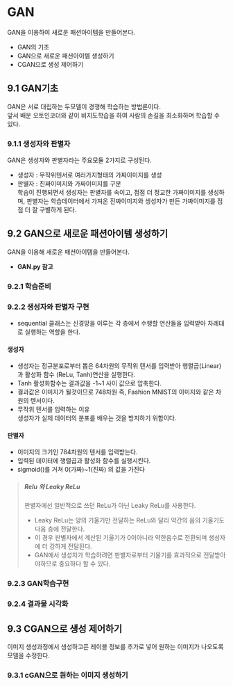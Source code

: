 # GAN
GAN을 이용하여 새로운 패션아이템을 만들어본다.
- GAN의 기초
- GAN으로 새로운 패션아이템 생성하기
- CGAN으로 생성 제어하기

## 9.1 GAN기초
GAN은 서로 대립하는 두모델이 경쟁해 학습하는 방법론이다.\
앞서 배운 오토인코더와 같이 비지도학습을 하여 사람의 손길을 최소화하며 학습할 수 있다.
### 9.1.1 생성자와 판별자
GAN은 생성자와 판별자라는 주요모듈 2가지로 구성된다.
- 생성자 : 무작위텐서로 여러가지형태의 가짜이미지를 생성
- 판별자 : 진짜이미지와 가짜이미지를 구분\
학습이 진행되면서 생성자는 판별자를 속이고, 점점 더 정교한 가짜이미지를 생성하며, 판별자는 학습데이터에서 가져온 진짜이미지와 생성자가 만든 가짜이미지를 점점 더 잘 구별하게 된다.
## 9.2 GAN으로 새로운 패션아이템 생성하기
GAN을 이용해 새로운 패션아이템을 만들어본다.
- **GAN.py 참고**
### 9.2.1 학습준비
### 9.2.2 생성자와 판별자 구현
- sequential 클래스는 신경망을 이루는 각 층에서 수행할 연산들을 입력받아 차례대로 실행하는 역할을 한다.
#### 생성자
- 생성자는 정규분포로부터 뽑은 64차원의 무작위 텐서를 입력받아 행렬곱(Linear)과 활성화 함수 (ReLu, Tanh)연산을 실행한다.
- Tanh 활성화함수는 결과값을 -1~1 사이 값으로 압축한다.
- 결과값은 이미지가 될것이므로 748차원 즉, Fashion MNIST의 이미지와 같은 차원의 텐서이다.
- 무작위 텐서를 입력하는 이유\
생성자가 실제 데이터의 분포를 배우는 것을 방지하기 위함이다. 
#### 판별자
- 이미지의 크기인 784차원의 텐서를 입력받는다.
- 입력된 데이터에 행렬곱과 활성화 함수를 실행시킨다.
- sigmoid()를 거쳐 0(가짜)~1(진짜) 의 값을 가진다
> ##### Relu 와 Leaky ReLu
> 판별자에선 일반적으로 쓰던 ReLu가 아닌 Leaky ReLu를 사용한다.
> - Leaky ReLu는 양의 기울기만 전달하는 ReLu와 달리 약간의 음의 기울기도 다음 층에 전달한다.
> - 이 경우 판별자에서 계산된 기울기가 0이아니라 약한음수로 전환되며 생성자에 더 강하게 전달된다.
> - GAN에서 생성자가 학습하려면 판별자로부터 기울기를 효과적으로 전달받아야하므로 중요하다 할 수 있다.
### 9.2.3 GAN학습구현
### 9.2.4 결과물 시각화

## 9.3 CGAN으로 생성 제어하기
이미지 생성과정에서 생성하고픈 레이블 정보를 추가로 넣어 원하는 이미지가 나오도록 모델을 수정한다.
### 9.3.1 cGAN으로 원하는 이미지 생성하기


